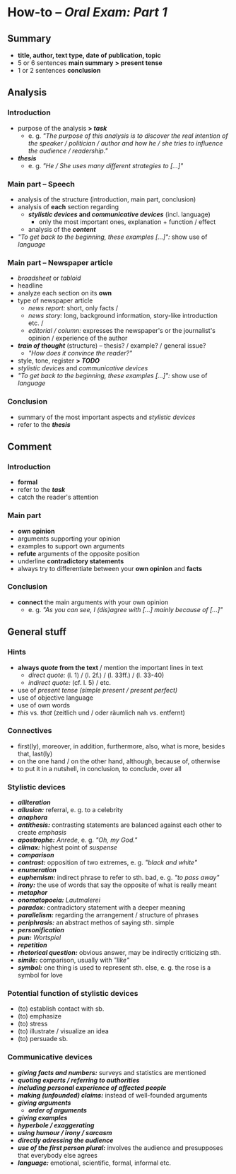 # How-to – *Oral Exam: Part 1*

## Summary

- **title, author, text type, date of publication, topic**
- 5 or 6 sentences **main summary** **> present tense**
- 1 or 2 sentences **conclusion**

## Analysis

### Introduction
- purpose of the analysis **> *task***
	- e. g. *"The purpose of this analysis is to discover the real intention of the speaker / politician / author and how he / she tries to influence the audience / readership."*
- ***thesis***
	- e. g. *"He / She uses many different strategies to [...]"*

### Main part – Speech
- analysis of the structure (introduction, main part, conclusion)
- analysis of **each** section regarding
	- ***stylistic devices* and *communicative devices*** (incl. language)
		- only the most important ones, explanation + function / effect
	- analysis of the ***content***
- *"To get back to the beginning, these examples [...]":* show use of *language*

### Main part – Newspaper article
- *broadsheet* or *tabloid*
- headline
- analyze each section on its **own**
- type of newspaper article
	- *news report:* short, only facts /
	- *news story:* long, background information, story-like introduction etc. /
	- *editorial / column:* expresses the newspaper's or the journalist's opinion / experience of the author
- ***train of thought*** (structure) – thesis? / example? / general issue?
	- *"How does it convince the reader?"*
- style, tone, register **> *TODO***
- *stylistic devices* and *communicative devices*
- *"To get back to the beginning, these examples [...]":* show use of *language*

### Conclusion
- summary of the most important aspects and *stylistic devices*
- refer to the ***thesis***

## Comment

### Introduction
- **formal**
- refer to the ***task***
- catch the reader's attention

### Main part
- **own opinion**
- arguments supporting your opinion
- examples to support own arguments
- **refute** arguments of the opposite position
- underline **contradictory statements**
- always try to differentiate between your **own opinion** and **facts**

### Conclusion
- **connect** the main arguments with your own opinion
	- e. g. *"As you can see, I (dis)agree with [...] mainly because of [...]"*

## General stuff

### Hints
- **always *quote* from the text** / mention the important lines in text
	- *direct quote:* (l. 1) / (l. 2f.) / (l. 33ff.) / (l. 33-40)
	- *indirect quote:* (cf. l. 5) / etc.
- use of *present tense* *(simple present / present perfect)*
- use of objective language
- use of own words
- *this* vs. *that* (zeitlich und / oder räumlich nah vs. entfernt)

### Connectives
- first(ly), moreover, in addition, furthermore, also, what is more, besides that, last(ly)
- on the one hand / on the other hand, although, because of, otherwise
- to put it in a nutshell, in conclusion, to conclude, over all

### Stylistic devices
- ***alliteration***
- ***allusion:*** referral, e. g. to a celebrity
- ***anaphora***
- ***antithesis:*** contrasting statements are balanced against each other to create *emphasis*
- ***apostrophe:*** *Anrede*, e. g. *"Oh, my God."*
- ***climax:*** highest point of *suspense*
- ***comparison***
- ***contrast:*** opposition of two extremes, e. g. *"black and white"*
- ***enumeration***
- ***euphemism:*** indirect phrase to refer to sth. bad, e. g. *"to pass away"*
- ***irony:*** the use of words that say the opposite of what is really meant
- ***metaphor***
- ***onomatopoeia:*** *Lautmalerei*
- ***paradox:*** contradictory statement with a deeper meaning
- ***parallelism:*** regarding the arrangement / structure of phrases
- ***periphrasis:*** an abstract methos of saying sth. simple
- ***personification***
- ***pun:*** *Wortspiel*
- ***repetition***
- ***rhetorical question:*** obvious answer, may be indirectly criticizing sth.
- ***simile:*** comparison, usually with *"like"*
- ***symbol:*** one thing is used to represent sth. else, e. g. the rose is a symbol for love

### Potential function of stylistic devices
- (to) establish contact with sb.
- (to) emphasize
- (to) stress
- (to) illustrate / visualize an idea
- (to) persuade sb.

### Communicative devices
- ***giving facts and numbers:*** surveys and statistics are mentioned
- ***quoting experts / referring to authorities***
- ***including personal experience of affected people***
- ***making (unfounded) claims:*** instead of well-founded arguments
- ***giving arguments***
	- ***order of arguments***
- ***giving examples***
- ***hyperbole / exaggerating***
- ***using humour / irony / sarcasm***
- ***directly adressing the audience***
- ***use of the first person plural:*** involves the audience and presupposes that everybody else agrees
- ***language:*** emotional, scientific, formal, informal etc.

<!--stackedit_data:
eyJoaXN0b3J5IjpbLTIwODE0NzgxNCwtNjYxOTQ5OTA0LC03ND
A0NjEzNTYsLTI0MDEwMzM0NiwtNTUxNTc3Nzk1LDEyNzc3OTU3
NTcsMjA0MDYyNjA1MCw3Mzc4OTY4NDIsLTY1OTI3MjQyMCwtMT
I4OTUxNzA1LC02MTk4NjIwMDMsNTA4NzcwMjkwLC0yMTE1MTE5
ODUxLC0xMzAzNzY0Njk5LC04NjMwMzE2MTNdfQ==
-->
